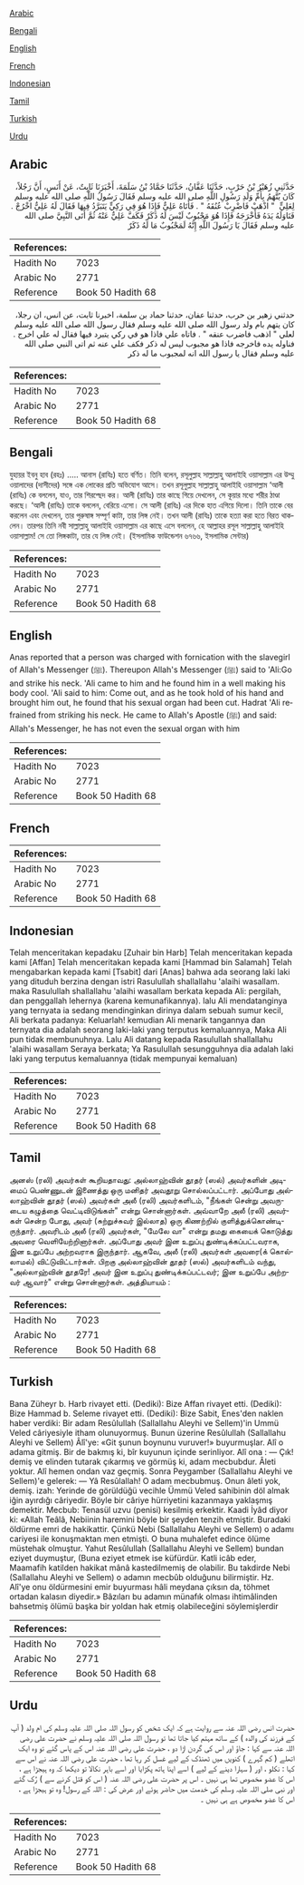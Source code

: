 [Arabic](#arabic)

[Bengali](#bengali)

[English](#english)

[French](#french)

[Indonesian](#indonesian)

[Tamil](#tamil)

[Turkish](#turkish)

[Urdu](#urdu)

## Arabic


<div dir="rtl" lang="ar" style={{fontSize:'larger',backgroundColor:'#f8f9fa',padding:20}}>
حَدَّثَنِي زُهَيْرُ بْنُ حَرْبٍ، حَدَّثَنَا عَفَّانُ، حَدَّثَنَا حَمَّادُ بْنُ سَلَمَةَ، أَخْبَرَنَا ثَابِتٌ، عَنْ أَنَسٍ، أَنَّ رَجُلاً، كَانَ يُتَّهَمُ بِأُمِّ وَلَدِ رَسُولِ اللَّهِ صلى الله عليه وسلم فَقَالَ رَسُولُ اللَّهِ صلى الله عليه وسلم لِعَلِيٍّ ‏ "‏ اذْهَبْ فَاضْرِبْ عُنُقَهُ ‏"‏ ‏.‏ فَأَتَاهُ عَلِيٌّ فَإِذَا هُوَ فِي رَكِيٍّ يَتَبَرَّدُ فِيهَا فَقَالَ لَهُ عَلِيٌّ اخْرُجْ ‏.‏ فَنَاوَلَهُ يَدَهُ فَأَخْرَجَهُ فَإِذَا هُوَ مَجْبُوبٌ لَيْسَ لَهُ ذَكَرٌ فَكَفَّ عَلِيٌّ عَنْهُ ثُمَّ أَتَى النَّبِيَّ صلى الله عليه وسلم فَقَالَ يَا رَسُولَ اللَّهِ إِنَّهُ لَمَجْبُوبٌ مَا لَهُ ذَكَرٌ
</div>
<div style={{backgroundColor:'#f8f9fa',padding:20, marginBottom: 10}}><table> <thead> <tr> <th>References:</th> <th></th> </tr> </thead> <tbody><tr><td>Hadith No</td><td>7023</td></tr><tr><td>Arabic No</td><td>2771</td></tr><tr><td>Reference</td><td>Book 50 Hadith 68</td></tr></tbody></table></div>


<div dir="rtl" lang="ar" style={{fontSize:'larger',backgroundColor:'#f8f9fa',padding:20}}>
حدثني زهير بن حرب، حدثنا عفان، حدثنا حماد بن سلمة، اخبرنا ثابت، عن انس، ان رجلا، كان يتهم بام ولد رسول الله صلى الله عليه وسلم فقال رسول الله صلى الله عليه وسلم لعلي " اذهب فاضرب عنقه " . فاتاه علي فاذا هو في ركي يتبرد فيها فقال له علي اخرج . فناوله يده فاخرجه فاذا هو مجبوب ليس له ذكر فكف علي عنه ثم اتى النبي صلى الله عليه وسلم فقال يا رسول الله انه لمجبوب ما له ذكر
</div>
<div style={{backgroundColor:'#f8f9fa',padding:20, marginBottom: 10}}><table> <thead> <tr> <th>References:</th> <th></th> </tr> </thead> <tbody><tr><td>Hadith No</td><td>7023</td></tr><tr><td>Arabic No</td><td>2771</td></tr><tr><td>Reference</td><td>Book 50 Hadith 68</td></tr></tbody></table></div>

## Bengali


<div dir="ltr" lang="bn" style={{fontSize:'larger',backgroundColor:'#f8f9fa',padding:20}}>
যুহায়র ইবনু হাব (রহঃ) ..... আনাস (রাযিঃ) হতে বর্ণিত। তিনি বলেন, রসূলুল্লাহ সাল্লাল্লাহু আলাইহি ওয়াসাল্লাম এর উম্মু ওয়ালাদের (দাসীদের) সঙ্গে এক লোকের প্রতি অভিযোগ আসে। তখন রসূলুল্লাহ সাল্লাল্লাহু আলাইহি ওয়াসাল্লাম ‘আলী (রাযিঃ) কে বললেন, যাও, তার শিরশ্ছেদ কর। আলী (রাযিঃ) তার কাছে গিয়ে দেখলেন, সে কূয়ার মধ্যে শরীর ঠাণ্ডা করছে। ‘আলী (রাযিঃ) তাকে বললেন, বেরিয়ে এসো। সে আলী (রাযিঃ) এর দিকে হাত এগিয়ে দিলো। তিনি তাকে বের করলেন এবং দেখলেন, তার পুরুষাঙ্গ সম্পূর্ণ কাটা, তার লিঙ্গ নেই। তখন আলী (রাযিঃ) তাকে হত্যা করা হতে বিরত থাকলেন। তারপর তিনি নবী সাল্লাল্লাহু আলাইহি ওয়াসাল্লাম এর কাছে এসে বললেন, হে আল্লাহর রসূল সাল্লাল্লাহু আলাইহি ওয়াসাল্লাম! সে তো লিঙ্গকাটা, তার যে লিঙ্গ নেই। (ইসলামিক ফাউন্ডেশন ৬৭৬৬, ইসলামিক সেন্টার)
</div>
<div style={{backgroundColor:'#f8f9fa',padding:20, marginBottom: 10}}><table> <thead> <tr> <th>References:</th> <th></th> </tr> </thead> <tbody><tr><td>Hadith No</td><td>7023</td></tr><tr><td>Arabic No</td><td>2771</td></tr><tr><td>Reference</td><td>Book 50 Hadith 68</td></tr></tbody></table></div>

## English


<div dir="ltr" lang="en" style={{fontSize:'larger',backgroundColor:'#f8f9fa',padding:20}}>
Anas reported that a person was charged with fornication with the slavegirl of Allah's Messenger (ﷺ). Thereupon Allah's Messenger (ﷺ) said to 'Ali:Go and strike his neck. 'Ali came to him and he found him in a well making his body cool. 'Ali said to him: Come out, and as he took hold of his hand and brought him out, he found that his sexual organ had been cut. Hadrat 'Ali refrained from striking his neck. He came to Allah's Apostle (ﷺ) and said: Allah's Messenger, he has not even the sexual organ with him
</div>
<div style={{backgroundColor:'#f8f9fa',padding:20, marginBottom: 10}}><table> <thead> <tr> <th>References:</th> <th></th> </tr> </thead> <tbody><tr><td>Hadith No</td><td>7023</td></tr><tr><td>Arabic No</td><td>2771</td></tr><tr><td>Reference</td><td>Book 50 Hadith 68</td></tr></tbody></table></div>

## French


<div dir="ltr" lang="fr" style={{fontSize:'larger',backgroundColor:'#f8f9fa',padding:20}}>

</div>
<div style={{backgroundColor:'#f8f9fa',padding:20, marginBottom: 10}}><table> <thead> <tr> <th>References:</th> <th></th> </tr> </thead> <tbody><tr><td>Hadith No</td><td>7023</td></tr><tr><td>Arabic No</td><td>2771</td></tr><tr><td>Reference</td><td>Book 50 Hadith 68</td></tr></tbody></table></div>

## Indonesian


<div dir="ltr" lang="id" style={{fontSize:'larger',backgroundColor:'#f8f9fa',padding:20}}>
Telah menceritakan kepadaku [Zuhair bin Harb] Telah menceritakan kepada kami [Affan] Telah menceritakan kepada kami [Hammad bin Salamah] Telah mengabarkan kepada kami [Tsabit] dari [Anas] bahwa ada seorang laki laki yang dituduh berzina dengan istri Rasulullah shallallahu 'alaihi wasallam. maka Rasulullah shallallahu 'alaihi wasallam berkata kepada Ali: pergilah, dan penggallah lehernya (karena kemunafikannya). lalu Ali mendatanginya yang ternyata ia sedang mendinginkan dirinya dalam sebuah sumur kecil, Ali berkata padanya: Keluarlah! kemudian Ali menarik tangannya dan ternyata dia adalah seorang laki-laki yang terputus kemaluannya, Maka Ali pun tidak membunuhnya. Lalu Ali datang kepada Rasulullah shallallahu 'alaihi wasallam Seraya berkata; Ya Rasulullah sesungguhnya dia adalah laki laki yang terputus kemaluannya (tidak mempunyai kemaluan)
</div>
<div style={{backgroundColor:'#f8f9fa',padding:20, marginBottom: 10}}><table> <thead> <tr> <th>References:</th> <th></th> </tr> </thead> <tbody><tr><td>Hadith No</td><td>7023</td></tr><tr><td>Arabic No</td><td>2771</td></tr><tr><td>Reference</td><td>Book 50 Hadith 68</td></tr></tbody></table></div>

## Tamil


<div dir="ltr" lang="ta" style={{fontSize:'larger',backgroundColor:'#f8f9fa',padding:20}}>
அனஸ் (ரலி) அவர்கள் கூறியதாவது: அல்லாஹ்வின் தூதர் (ஸல்) அவர்களின் அடிமைப் பெண்ணுடன் இணைத்து ஒரு மனிதர் அவதூறு சொல்லப்பட்டார். அப்போது அல்லாஹ்வின் தூதர் (ஸல்) அவர்கள் அலீ (ரலி) அவர்களிடம், "நீங்கள் சென்று அவருடைய கழுத்தை வெட்டிவிடுங்கள்" என்று சொன்னார்கள். அவ்வாறே அலீ (ரலி) அவர்கள் சென்ற போது, அவர் (சுற்றுச்சுவர் இல்லாத) ஒரு கிணற்றில் குளித்துக்கொண்டிருந்தார். அவரிடம் அலீ (ரலி) அவர்கள், "மேலே வா" என்று தமது கையைக் கொடுத்து அவரை வெளியேற்றினார்கள். அப்போது அவர் இன உறுப்பு துண்டிக்கப்பட்டவராக, இன உறுப்பே அற்றவராக இருந்தார். ஆகவே, அலீ (ரலி) அவர்கள் அவரை(க் கொல்லாமல்) விட்டுவிட்டார்கள். பிறகு அல்லாஹ்வின் தூதர் (ஸல்) அவர்களிடம் வந்து, "அல்லாஹ்வின் தூதரே! அவர் இன உறுப்பு துண்டிக்கப்பட்டவர்; இன உறுப்பே அற்றவர் ஆவார்" என்று சொன்னார்கள். அத்தியாயம் :
</div>
<div style={{backgroundColor:'#f8f9fa',padding:20, marginBottom: 10}}><table> <thead> <tr> <th>References:</th> <th></th> </tr> </thead> <tbody><tr><td>Hadith No</td><td>7023</td></tr><tr><td>Arabic No</td><td>2771</td></tr><tr><td>Reference</td><td>Book 50 Hadith 68</td></tr></tbody></table></div>

## Turkish


<div dir="ltr" lang="tr" style={{fontSize:'larger',backgroundColor:'#f8f9fa',padding:20}}>
Bana Züheyr b. Harb rivayet etti. (Dediki): Bize Affan rivayet etti. (Dediki): Bize Hammad b. Seleme rivayet etti. (Dediki): Bize Sabit, Enes'den naklen haber verdiki: Bir adam ResûIullah (Sallallahu Aleyhi ve Sellem)'in Ummü Veled câriyesiyle itham olunuyormuş. Bunun üzerine Resûlullah (Sallallahu Aleyhi ve Sellem) Âlî'ye: «Git şunun boynunu vuruver!» buyurmuşlar. Alî o adama gitmiş. Bir de bakmış ki, bîr kuyunun içinde serinliyor. Alî ona : — Çık! demiş ve elinden tutarak çıkarmış ve görmüş ki, adam mecbubdur. Âleti yoktur. Alî hemen ondan vaz geçmiş. Sonra Peygamber (Sallallahu Aleyhi ve Sellem)'e gelerek: — Yâ Resûlallah! O adam mecbubmuş. Onun âleti yok, demiş. izah: Yerinde de görüldüğü vecihle Ümmü Veled sahibinin döl almak iğin ayırdığı câriyedir. Böyle bir câriye hürriyetini kazanmaya yaklaşmış demektir. Mecbub: Tenasül uzvu (penisi) kesilmiş erkektir. Kaadi İyâd diyor ki: «Allah Teâlâ, Nebiinin haremini böyle bir şeyden tenzih etmiştir. Buradaki öldürme emri de hakikattir. Çünkü Nebi (Sallallahu Aleyhi ve Sellem) o adamı cariyesi ile konuşmaktan men etmişti. O buna muhalefet edince ölüme müstehak olmuştur. Yahut Resûlullah (Sallallahu Aleyhi ve Sellem) bundan eziyet duymuştur, (Buna eziyet etmek ise küfürdür. Katli icâb eder, Maamafih katilden hakikat mânâ kastedilmemiş de olabilir. Bu takdirde Nebi (Sallallahu Aleyhi ve Sellem) o adamın mecbûb olduğunu bilirmiştir. Hz. Alî'ye onu öldürmesini emir buyurması hâli meydana çıksın da, töhmet ortadan kalasın diyedir.» Bâzıları bu adamın münafık olması ihtimâlinden bahsetmiş ölümü başka bir yoldan hak etmiş olabileceğini söylemişlerdir
</div>
<div style={{backgroundColor:'#f8f9fa',padding:20, marginBottom: 10}}><table> <thead> <tr> <th>References:</th> <th></th> </tr> </thead> <tbody><tr><td>Hadith No</td><td>7023</td></tr><tr><td>Arabic No</td><td>2771</td></tr><tr><td>Reference</td><td>Book 50 Hadith 68</td></tr></tbody></table></div>

## Urdu


<div dir="rtl" lang="ur" style={{fontSize:'larger',backgroundColor:'#f8f9fa',padding:20}}>
حضرت انس رضی اللہ عنہ سے روایت ہے کہ ایک شخص کو رسول اللہ صلی اللہ علیہ وسلم کی ام ولد ( آپ کے فرزند کی والدہ ) کے ساتھ مہتم کیا جاتا تھا تو رسول اللہ صلی اللہ علیہ وسلم نے حضرت علی رضی اللہ عنہ سے کہا : جاؤ اور اس کی گردن اڑا دو ، حضرت علی رضی اللہ عنہ اس کے پاس گئے تو وہ ایک اتھلے ( کم گہرے ) کنویں میں ٹھنڈک کے لیے غسل کر رہا تھا ، حضرت علی رضی اللہ عنہ نے اس سے کہا : نکلو ، اور ( سہارا دینے کے لیے ) اسے اپنا ہاتھ پکڑایا اور اسے باہر نکالا تو دیکھا کہ وہ ہیجڑا ہے ، اس کا عضو مخصوص تھا ہی نہیں ۔ اس پر حضرت علی رضی اللہ عنہ ( اس کو قتل کرنے سے ) رُک گئے اور نبی صلی اللہ علیہ وسلم کی خدمت میں حاضر ہوئے اور عرض کی : اللہ کے رسول! وہ تو ہیجڑا ہے ، اس کا عضو مخصوص ہے ہی نہیں ۔
</div>
<div style={{backgroundColor:'#f8f9fa',padding:20, marginBottom: 10}}><table> <thead> <tr> <th>References:</th> <th></th> </tr> </thead> <tbody><tr><td>Hadith No</td><td>7023</td></tr><tr><td>Arabic No</td><td>2771</td></tr><tr><td>Reference</td><td>Book 50 Hadith 68</td></tr></tbody></table></div>